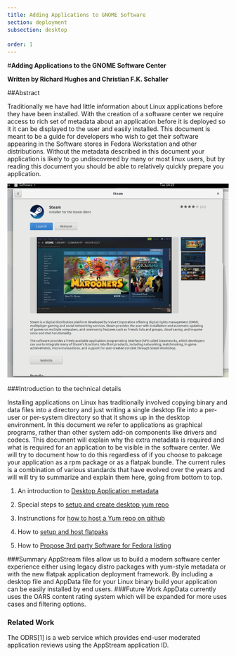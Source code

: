 ```yaml
---
title: Adding Applications to GNOME Software
section: deployment
subsection: desktop

order: 1
---
```


#**Adding Applications to the GNOME Software Center**

**Written by Richard Hughes and Christian F.K. Schaller**

##Abstract

Traditionally we have had little information about Linux applications before they have been installed. With the creation of a software center we require access to rich set of metadata about an application before it is deployed so it it can be displayed to the user and easily installed.
This document is meant to be a guide for developers who wish to get their software appearing in the Software stores in Fedora Workstation and other distributions. Without the metadata described in this document your application is likely to go undiscovered by many or most linux users, but by reading this document you should be able to relatively quickly prepare you application.

![GNOME Software](steam-gnome-software.png  "Example of Steam listing in GNOME Software")

###Introduction to the technical details

Installing applications on Linux has traditionally involved copying binary and data files into a directory and just writing a single desktop file into a per-user or per-system directory so that it shows up in the desktop environment.  In this document we refer to applications as graphical programs, rather than other system add-on components like drivers and codecs. This document will explain why the extra metadata is required and what is required for an application to be visible in the software center. We will try to document how to do this regardless of if you choose to pakcage your application as a rpm package or as a flatpak bundle. The current rules is a combination of various standards that have evolved over the years and will will try to summarize and explain them here, going from bottom to top. 

1. An introduction to [Desktop Application metadata](desktop-application-metadata-overview.md) 

2. Special steps to [ setup and create desktop yum repo](desktop-software-hosting.md) 

3. Instrunctions for  [how to host a Yum repo on github](how-to-host-yum-repo-on-github.md) 

4. How to [setup and host flatpaks](how-to-setup-and-host-flatpaks.md) 

5. How to  [Propose 3rd party Software for Fedora listing](how-to-propose-a-3rd-party-application-for-inclusion-in-fedora.md) 


###Summary
AppStream files allow us to build a modern software center experience either using legacy distro packages with yum-style metadata or with the new flatpak application deployment framework. By including a desktop file and AppData file for your Linux binary build your application can be easily installed by end users.
###Future Work
AppData currently uses the OARS content rating system which will be expanded for more uses cases and filtering options.
###	Related Work
The ODRS[1] is a web service which provides end-user moderated application reviews using the AppStream application ID.



